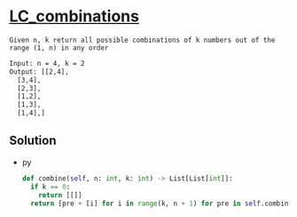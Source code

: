 # [LC_combinations](https://leetcode.com/problems/combinations)

```en
Given n, k return all possible combinations of k numbers out of the range (1, n) in any order
```

```txt
Input: n = 4, k = 2
Output: [[2,4],
  [3,4],
  [2,3],
  [1,2],
  [1,3],
  [1,4],]
```

## Solution

* py

  ```py
  def combine(self, n: int, k: int) -> List[List[int]]:
    if k == 0:
      return [[]]
    return [pre + [i] for i in range(k, n + 1) for pre in self.combine(i - 1, k - 1)]
  ```
